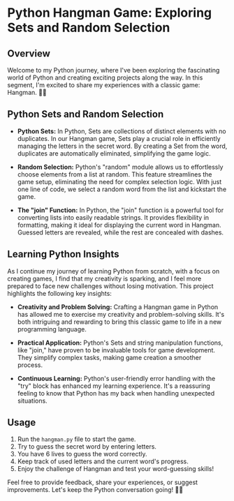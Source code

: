 # Python Hangman Game: Exploring Sets and Random Selection

## Overview

Welcome to my Python journey, where I've been exploring the fascinating world of Python and creating exciting projects along the way. In this segment, I'm excited to share my experiences with a classic game: Hangman. 🚀🐍

## Python Sets and Random Selection

- **Python Sets:** In Python, Sets are collections of distinct elements with no duplicates. In our Hangman game, Sets play a crucial role in efficiently managing the letters in the secret word. By creating a Set from the word, duplicates are automatically eliminated, simplifying the game logic.

- **Random Selection:** Python's "random" module allows us to effortlessly choose elements from a list at random. This feature streamlines the game setup, eliminating the need for complex selection logic. With just one line of code, we select a random word from the list and kickstart the game.

- **The "join" Function:** In Python, the "join" function is a powerful tool for converting lists into easily readable strings. It provides flexibility in formatting, making it ideal for displaying the current word in Hangman. Guessed letters are revealed, while the rest are concealed with dashes.

## Learning Python Insights

As I continue my journey of learning Python from scratch, with a focus on creating games, I find that my creativity is sparking, and I feel more prepared to face new challenges without losing motivation. This project highlights the following key insights:

- **Creativity and Problem Solving:** Crafting a Hangman game in Python has allowed me to exercise my creativity and problem-solving skills. It's both intriguing and rewarding to bring this classic game to life in a new programming language.

- **Practical Application:** Python's Sets and string manipulation functions, like "join," have proven to be invaluable tools for game development. They simplify complex tasks, making game creation a smoother process.

- **Continuous Learning:** Python's user-friendly error handling with the "try" block has enhanced my learning experience. It's a reassuring feeling to know that Python has my back when handling unexpected situations.

## Usage

1. Run the `hangman.py` file to start the game.
2. Try to guess the secret word by entering letters.
3. You have 6 lives to guess the word correctly.
4. Keep track of used letters and the current word's progress.
5. Enjoy the challenge of Hangman and test your word-guessing skills!

Feel free to provide feedback, share your experiences, or suggest improvements. Let's keep the Python conversation going! 💬💡
